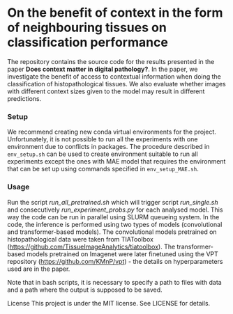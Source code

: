 # On the benefit of context in the form of neighbouring tissues on classification performance

The repository contains the source code for the results presented in the paper **Does context matter in digital pathology?**. In the paper, we investigate the benefit of access to contextual information when doing the classification of histopathological tissues. We also evaluate whether images with different context sizes given to the model may result in different predictions. 

### Setup
We recommend creating new conda virtual environments for the project. Unfortunately, it is not possible to run all the experiments with one environment due to conflicts in packages. The procedure described in ```env_setup.sh``` can be used to create environment suitable to run all experiments except the ones with MAE model that requires the environment that can be set up using commands specified in ```env_setup_MAE.sh```.

### Usage

Run the script *run_all_pretrained.sh* which will trigger script *run_single.sh* and consecutively *run_experiment_probs.py* for each analysed model. This way the code can be run in parallel using SLURM queueing system.
In the code, the inference is performed using two types of models (convolutional and transformer-based models). The convolutional models pretrained on histopathological data were taken from TIAToolbox (https://github.com/TissueImageAnalytics/tiatoolbox). The transformer-based models pretrained on Imagenet were later finetuned using the VPT repository (https://github.com/KMnP/vpt) - the details on hyperparameters used are in the paper. 
 
Note that in bash scripts, it is necessary to specify a path to files with data and a path where the output is supposed to be saved.

License This project is under the MIT license. See LICENSE for details.
